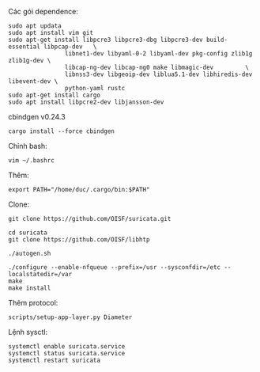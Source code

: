 Các gói dependence:
```
sudo apt updata
sudo apt install vim git
sudo apt-get install libpcre3 libpcre3-dbg libpcre3-dev build-essential libpcap-dev   \
                libnet1-dev libyaml-0-2 libyaml-dev pkg-config zlib1g zlib1g-dev \
                libcap-ng-dev libcap-ng0 make libmagic-dev         \
                libnss3-dev libgeoip-dev liblua5.1-dev libhiredis-dev libevent-dev \
                python-yaml rustc
sudo apt-get install cargo
sudo apt install libpcre2-dev libjansson-dev
```
cbindgen v0.24.3
```
cargo install --force cbindgen
```
Chỉnh bash:
```
vim ~/.bashrc
```
Thêm:
```
export PATH="/home/duc/.cargo/bin:$PATH"
```

Clone:
```
git clone https://github.com/OISF/suricata.git
```
```
cd suricata
git clone https://github.com/OISF/libhtp
```
```
./autogen.sh
```
```
./configure --enable-nfqueue --prefix=/usr --sysconfdir=/etc --localstatedir=/var
make
make install
```
Thêm protocol:
```
scripts/setup-app-layer.py Diameter
```
Lệnh sysctl:
```
systemctl enable suricata.service 
systemctl status suricata.service
systemctl restart suricata
```
